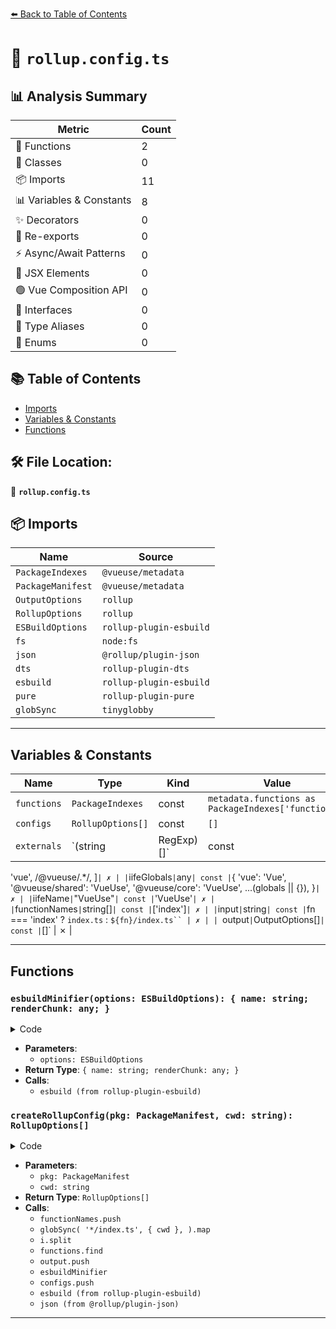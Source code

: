 [⬅️ Back to Table of Contents](index.md)

# 📄 `rollup.config.ts`

## 📊 Analysis Summary

| Metric | Count |
|--------|-------|
| 🔧 Functions | 2 |
| 🧱 Classes | 0 |
| 📦 Imports | 11 |
| 📊 Variables & Constants | 8 |
| ✨ Decorators | 0 |
| 🔄 Re-exports | 0 |
| ⚡ Async/Await Patterns | 0 |
| 💠 JSX Elements | 0 |
| 🟢 Vue Composition API | 0 |
| 📐 Interfaces | 0 |
| 📑 Type Aliases | 0 |
| 🎯 Enums | 0 |

## 📚 Table of Contents

- [Imports](#imports)
- [Variables & Constants](#variables-constants)
- [Functions](#functions)

## 🛠️ File Location:
📂 **`rollup.config.ts`**

## 📦 Imports

| Name | Source |
|------|--------|
| `PackageIndexes` | `@vueuse/metadata` |
| `PackageManifest` | `@vueuse/metadata` |
| `OutputOptions` | `rollup` |
| `RollupOptions` | `rollup` |
| `ESBuildOptions` | `rollup-plugin-esbuild` |
| `fs` | `node:fs` |
| `json` | `@rollup/plugin-json` |
| `dts` | `rollup-plugin-dts` |
| `esbuild` | `rollup-plugin-esbuild` |
| `pure` | `rollup-plugin-pure` |
| `globSync` | `tinyglobby` |


---

## Variables & Constants

| Name | Type | Kind | Value | Exported |
|------|------|------|-------|----------|
| `functions` | `PackageIndexes` | const | `metadata.functions as PackageIndexes['functions']` | ✗ |
| `configs` | `RollupOptions[]` | const | `[]` | ✗ |
| `externals` | `(string | RegExp)[]` | const | `[
  'vue',
  /@vueuse\/.*/,
]` | ✗ |
| `iifeGlobals` | `any` | const | `{
    'vue': 'Vue',
    '@vueuse/shared': 'VueUse',
    '@vueuse/core': 'VueUse',
    ...(globals || {}),
  }` | ✗ |
| `iifeName` | `"VueUse"` | const | `'VueUse'` | ✗ |
| `functionNames` | `string[]` | const | `['index']` | ✗ |
| `input` | `string` | const | `fn === 'index'
      ? `index.ts`
      : `${fn}/index.ts`` | ✗ |
| `output` | `OutputOptions[]` | const | `[]` | ✗ |


---

## Functions

### `esbuildMinifier(options: ESBuildOptions): { name: string; renderChunk: any; }`

<details><summary>Code</summary>

```ts
function esbuildMinifier(options: ESBuildOptions) {
  const { renderChunk } = esbuild(options)

  return {
    name: 'esbuild-minifier',
    renderChunk,
  }
}
```
</details>

- **Parameters**:
  - `options: ESBuildOptions`
- **Return Type**: `{ name: string; renderChunk: any; }`
- **Calls**:
  - `esbuild (from rollup-plugin-esbuild)`
### `createRollupConfig(pkg: PackageManifest, cwd: string): RollupOptions[]`

<details><summary>Code</summary>

```ts
export function createRollupConfig(
  pkg: PackageManifest,
  cwd = process.cwd(),
) {
  const { globals, external, submodules, iife, build, mjs, dts, target = 'es2018' } = pkg
  if (build === false)
    return []

  const iifeGlobals = {
    'vue': 'Vue',
    '@vueuse/shared': 'VueUse',
    '@vueuse/core': 'VueUse',
    ...(globals || {}),
  }

  const iifeName = 'VueUse'
  const functionNames = ['index']

  if (submodules) {
    functionNames.push(...globSync(
      '*/index.ts',
      { cwd },
    ).map(i => i.split('/')[0]))
  }

  for (const fn of functionNames) {
    const input = fn === 'index'
      ? `index.ts`
      : `${fn}/index.ts`

    const info = functions.find(i => i.name === fn)

    const output: OutputOptions[] = []

    if (mjs !== false) {
      output.push({
        file: `${fn}.mjs`,
        format: 'es',
      })
    }

    if (iife !== false) {
      output.push(
        {
          file: `${fn}.iife.js`,
          format: 'iife',
          name: iifeName,
          extend: true,
          globals: iifeGlobals,
          plugins: [],
        },
        {
          file: `${fn}.iife.min.js`,
          format: 'iife',
          name: iifeName,
          extend: true,
          globals: iifeGlobals,
          plugins: [
            esbuildMinifier({
              minify: true,
            }),
          ],
        },
      )
    }

    configs.push({
      input,
      output,
      plugins: [
        target
          ? esbuild({ target })
          : pluginEsbuild,
        json(),
        pluginPure,
      ],
      external: [
        ...externals,
        ...(external || []),
      ],
    })

    if (dts !== false) {
      configs.push({
        input,
        output: [
          { file: `${fn}.d.mts` },
        ],
        plugins: [
          pluginDts,
        ],
        external: [
          ...externals,
          ...(external || []),
        ],
      })
    }

    if (info?.component) {
      configs.push({
        input: `${fn}/component.ts`,
        output: [
          {
            file: `${fn}/component.mjs`,
            format: 'es',
          },
        ],
        plugins: [
          pluginEsbuild,
          pluginPure,
        ],
        external: [
          ...externals,
          ...(external || []),
        ],
      })

      configs.push({
        input: `${fn}/component.ts`,
        output: [
          { file: `${fn}/component.d.mts` },
        ],
        plugins: [
          pluginDts,
        ],
        external: [
          ...externals,
          ...(external || []),
        ],
      })
    }
  }

  return configs
}
```
</details>

- **Parameters**:
  - `pkg: PackageManifest`
  - `cwd: string`
- **Return Type**: `RollupOptions[]`
- **Calls**:
  - `functionNames.push`
  - `globSync(
      '*/index.ts',
      { cwd },
    ).map`
  - `i.split`
  - `functions.find`
  - `output.push`
  - `esbuildMinifier`
  - `configs.push`
  - `esbuild (from rollup-plugin-esbuild)`
  - `json (from @rollup/plugin-json)`

---
